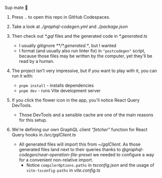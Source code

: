 Sup mate 👋

1. Press <kbd>.</kbd> to open this repo in GitHub Codespaces.
1. Take a look at _./graphql-codegen.yml_ and _./package.json_
1. Then check out _\*.gql_ files and the generated code in _\*.generated.ts_

   - I usually gitignore _\*\*/\*.generated.\*_, but I wanted
   - I format (and usually also run linter fix) in `"postcodegen"` script,
     because those files may be written by the computer, yet they'll be read by
     a human.

1. The project isn't very impressive, but if you want to play with it, you can
   run it with:

   - `pnpm install` - installs dependencies
   - `pnpm dev` - runs Vite development server

1. If you click the flower icon in the app, you'll notice React Query DevTools.

   - Those DevTools and a sensible cache are one of the main reasons for this
     setup.

1. We're defining our own GraphQL client _"fetcher"_ function for React Query
   hooks in _/src/gqlClient.ts_

   - All generated files will import this from _~/gqlClient_. As those generated
     files land next to their queries thanks to
     _@graphql-codegen/near-operation-file-preset_ we needed to configure a way
     for a convenient non-relative import.
     - Notice `compilerOptions.paths` in _tsconfig.json_ and the usage of
       `vite-tsconfig-paths` in _vite.config.ts_
